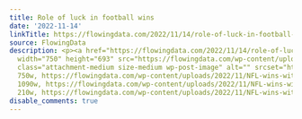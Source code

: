 ```yaml
---
title: Role of luck in football wins
date: '2022-11-14'
linkTitle: https://flowingdata.com/2022/11/14/role-of-luck-in-football-wins/
source: FlowingData
description: <p><a href="https://flowingdata.com/2022/11/14/role-of-luck-in-football-wins/"><img
  width="750" height="693" src="https://flowingdata.com/wp-content/uploads/2022/11/NFL-wins-with-luck-750x693.png"
  class="attachment-medium size-medium wp-post-image" alt="" srcset="https://flowingdata.com/wp-content/uploads/2022/11/NFL-wins-with-luck-750x693.png
  750w, https://flowingdata.com/wp-content/uploads/2022/11/NFL-wins-with-luck-1090x1008.png
  1090w, https://flowingdata.com/wp-content/uploads/2022/11/NFL-wins-with-luck-210x194.png
  210w, https://flowingdata.com/wp-content/uploads/2022/11/NFL-wins-with-luck ...
disable_comments: true
---
```

<p><a href="https://flowingdata.com/2022/11/14/role-of-luck-in-football-wins/"><img width="750" height="693" src="https://flowingdata.com/wp-content/uploads/2022/11/NFL-wins-with-luck-750x693.png" class="attachment-medium size-medium wp-post-image" alt="" srcset="https://flowingdata.com/wp-content/uploads/2022/11/NFL-wins-with-luck-750x693.png 750w, https://flowingdata.com/wp-content/uploads/2022/11/NFL-wins-with-luck-1090x1008.png 1090w, https://flowingdata.com/wp-content/uploads/2022/11/NFL-wins-with-luck-210x194.png 210w, https://flowingdata.com/wp-content/uploads/2022/11/NFL-wins-with-luck ...